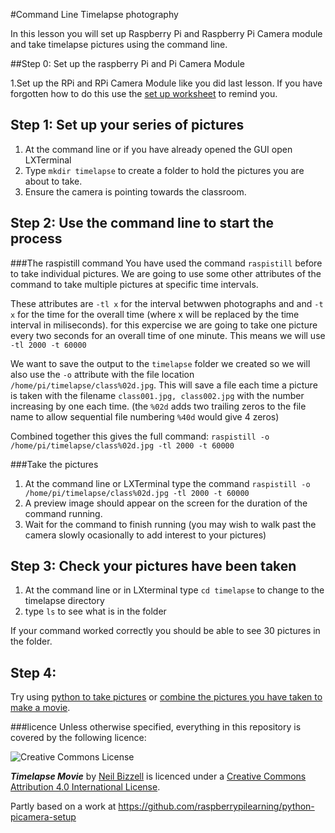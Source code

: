 #Command Line Timelapse photography

In this lesson you will set up Raspberry Pi and Raspberry Pi Camera module and take timelapse pictures using the command line.

##Step 0: Set up the raspberry Pi and Pi Camera Module

1.Set up the RPi and RPi Camera Module like you did last lesson. If you have forgotten how to do this use the [set up worksheet](../lesson1/worksheet1.md) to remind you. 

## Step 1: Set up your series of pictures

1. At the command line or if you have already opened the GUI open LXTerminal
1. Type `mkdir timelapse` to create a folder to hold the pictures you are about to take.
1. Ensure the camera is pointing towards the classroom.

## Step 2: Use the command line to start the process

###The raspistill command
You have used the command `raspistill` before to take individual pictures. We are going to use some other attributes of the command to take multiple pictures at specific time intervals. 
 
These attributes are `-tl x` for the interval betwwen photographs and and `-t x` for the time for the overall 
time (where x will be replaced by the time interval in miliseconds). for this expercise we are going to take one picture every two seconds for an overall time of  one minute. This means we will use `-tl 2000 -t 60000`

We want to save the output to the `timelapse` folder we created so we will also use the `-o` attribute with the file location `/home/pi/timelapse/class%02d.jpg`. This will save a file each time a picture is taken with the filename `class001.jpg, class002.jpg` with the number increasing by one each time. (the `%02d` adds two trailing zeros to the file name to allow sequential file numbering  `%40d` would give 4 zeros)

Combined together this gives the full command: `raspistill -o /home/pi/timelapse/class%02d.jpg -tl 2000 -t 60000`


###Take the pictures
1. At the command line or LXTerminal type the command `raspistill -o /home/pi/timelapse/class%02d.jpg -tl 2000 -t 60000`
1. A preview image should appear on the screen for the duration of the command running.
1. Wait for the command to finish running (you may wish to walk past the camera slowly ocasionally to add interest to your pictures)

## Step 3: Check your pictures have been taken

1. At the command line or in LXterminal type `cd timelapse` to change to the timelapse directory
1. type `ls` to see what is in the folder

If your command worked correctly you should be able to see 30 pictures in the folder.

## Step 4: 

Try using [python to take pictures](worksheet2.md) or [combine the pictures you have taken to make a movie](worksheet3.md).


###licence
Unless otherwise specified, everything in this repository is covered by the following licence:

![Creative Commons License](http://i.creativecommons.org/l/by-sa/4.0/88x31.png)

***Timelapse Movie*** by [Neil Bizzell](https://twitter.com/NeilBizzell) is licenced under a [Creative Commons Attribution 4.0 International License](http://creativecommons.org/licenses/by-sa/4.0/).

Partly based on a work at https://github.com/raspberrypilearning/python-picamera-setup
